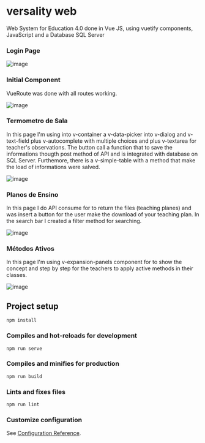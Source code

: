 # versality web

Web System for Education 4.0 done in Vue JS, using vuetify components, JavaScript and a Database SQL Server

### Login Page

![image](https://user-images.githubusercontent.com/99905571/178382451-5050c5b7-da67-45f8-9c6b-f0d54213af50.png)

### Initial Component

VueRoute was done with all routes working.

![image](https://user-images.githubusercontent.com/99905571/178383159-6348c23f-4261-452f-8cb4-fb9240e5c1a2.png)

### Termometro de Sala

In this page I'm using into v-container a v-data-picker into v-dialog and v-text-field plus v-autocomplete with multiple choices and plus v-textarea for teacher's observations. The button call a function that to save the informations thougth post method of API and is integrated with database on SQL Server. Furthemore, there is a v-simple-table with a method that make the load of informations were salved. 

![image](https://user-images.githubusercontent.com/99905571/178384781-ecd7ef52-fc3a-4d84-8f33-0b0d44957764.png)

### Planos de Ensino

In this page I do API consume for to return the files (teaching planes) and was insert a button for the user make the download of your teaching plan. In the search bar I created a filter method for searching. 

![image](https://user-images.githubusercontent.com/99905571/178385544-e3f007b4-19fe-4ee6-bb04-8f58582124de.png)

### Métodos Ativos

In this page I'm using v-expansion-panels component for to show the concept and step by step for the teachers to apply active methods in their classes.

![image](https://user-images.githubusercontent.com/99905571/178386018-1fbb7a4b-3597-4966-b00e-ac7b935ff3bd.png)

## Project setup
```
npm install
```

### Compiles and hot-reloads for development
```
npm run serve
```

### Compiles and minifies for production
```
npm run build
```

### Lints and fixes files
```
npm run lint
```

### Customize configuration
See [Configuration Reference](https://cli.vuejs.org/config/).
